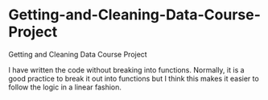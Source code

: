# Getting-and-Cleaning-Data-Course-Project
Getting and Cleaning Data Course Project

I have written the code without breaking into functions.  Normally, it is a good practice to break it out into functions 
but I think this makes it easier to follow the logic in a linear fashion.


